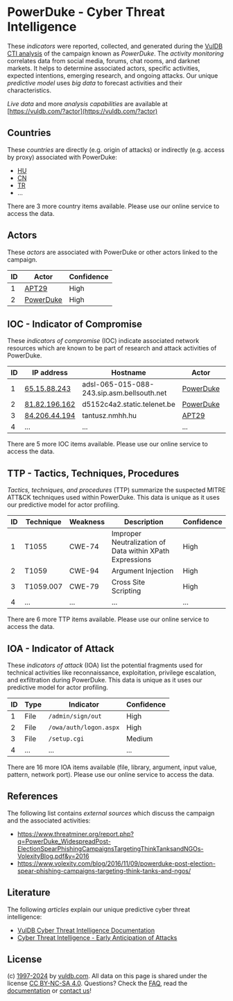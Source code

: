 # PowerDuke - Cyber Threat Intelligence

These _indicators_ were reported, collected, and generated during the [VulDB CTI analysis](https://vuldb.com/?kb.cti) of the campaign known as _PowerDuke_. The _activity monitoring_ correlates data from social media, forums, chat rooms, and darknet markets. It helps to determine associated actors, specific activities, expected intentions, emerging research, and ongoing attacks. Our unique _predictive model_ uses _big data_ to forecast activities and their characteristics.

_Live data_ and more _analysis capabilities_ are available at [https://vuldb.com/?actor](https://vuldb.com/?actor)

## Countries

These _countries_ are directly (e.g. origin of attacks) or indirectly (e.g. access by proxy) associated with PowerDuke:

* [HU](https://vuldb.com/?country.hu)
* [CN](https://vuldb.com/?country.cn)
* [TR](https://vuldb.com/?country.tr)
* ...

There are 3 more country items available. Please use our online service to access the data.

## Actors

These _actors_ are associated with PowerDuke or other actors linked to the campaign.

ID | Actor | Confidence
-- | ----- | ----------
1 | [APT29](https://vuldb.com/?actor.apt29) | High
2 | [PowerDuke](https://vuldb.com/?actor.powerduke) | High

## IOC - Indicator of Compromise

These _indicators of compromise_ (IOC) indicate associated network resources which are known to be part of research and attack activities of PowerDuke.

ID | IP address | Hostname | Actor | Confidence
-- | ---------- | -------- | ----- | ----------
1 | [65.15.88.243](https://vuldb.com/?ip.65.15.88.243) | adsl-065-015-088-243.sip.asm.bellsouth.net | [PowerDuke](https://vuldb.com/?actor.powerduke) | High
2 | [81.82.196.162](https://vuldb.com/?ip.81.82.196.162) | d5152c4a2.static.telenet.be | [PowerDuke](https://vuldb.com/?actor.powerduke) | High
3 | [84.206.44.194](https://vuldb.com/?ip.84.206.44.194) | tantusz.nmhh.hu | [APT29](https://vuldb.com/?actor.apt29) | High
4 | ... | ... | ... | ...

There are 5 more IOC items available. Please use our online service to access the data.

## TTP - Tactics, Techniques, Procedures

_Tactics, techniques, and procedures_ (TTP) summarize the suspected MITRE ATT&CK techniques used within PowerDuke. This data is unique as it uses our predictive model for actor profiling.

ID | Technique | Weakness | Description | Confidence
-- | --------- | -------- | ----------- | ----------
1 | T1055 | CWE-74 | Improper Neutralization of Data within XPath Expressions | High
2 | T1059 | CWE-94 | Argument Injection | High
3 | T1059.007 | CWE-79 | Cross Site Scripting | High
4 | ... | ... | ... | ...

There are 6 more TTP items available. Please use our online service to access the data.

## IOA - Indicator of Attack

These _indicators of attack_ (IOA) list the potential fragments used for technical activities like reconnaissance, exploitation, privilege escalation, and exfiltration during PowerDuke. This data is unique as it uses our predictive model for actor profiling.

ID | Type | Indicator | Confidence
-- | ---- | --------- | ----------
1 | File | `/admin/sign/out` | High
2 | File | `/owa/auth/logon.aspx` | High
3 | File | `/setup.cgi` | Medium
4 | ... | ... | ...

There are 16 more IOA items available (file, library, argument, input value, pattern, network port). Please use our online service to access the data.

## References

The following list contains _external sources_ which discuss the campaign and the associated activities:

* https://www.threatminer.org/report.php?q=PowerDuke_WidespreadPost-ElectionSpearPhishingCampaignsTargetingThinkTanksandNGOs-VolexityBlog.pdf&y=2016
* https://www.volexity.com/blog/2016/11/09/powerduke-post-election-spear-phishing-campaigns-targeting-think-tanks-and-ngos/

## Literature

The following _articles_ explain our unique predictive cyber threat intelligence:

* [VulDB Cyber Threat Intelligence Documentation](https://vuldb.com/?kb.cti)
* [Cyber Threat Intelligence - Early Anticipation of Attacks](https://www.scip.ch/en/?labs.20201022)

## License

(c) [1997-2024](https://vuldb.com/?kb.changelog) by [vuldb.com](https://vuldb.com/?kb.about). All data on this page is shared under the license [CC BY-NC-SA 4.0](https://creativecommons.org/licenses/by-nc-sa/4.0/). Questions? Check the [FAQ](https://vuldb.com/?kb.faq), read the [documentation](https://vuldb.com/?kb) or [contact us](https://vuldb.com/?contact)!

